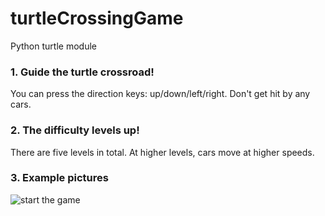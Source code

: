 # turtleCrossingGame
Python turtle module

### 1. Guide the turtle crossroad!
You can press the direction keys: up/down/left/right.
Don't get hit by any cars.

### 2. The difficulty levels up!
There are five levels in total. At higher levels, cars move at higher speeds.

### 3. Example pictures
![start the game](https://github.com/HonglinZheng/turtleCrossingGame/blob/main/started.jpg)
